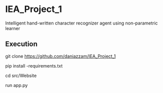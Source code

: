 # IEA_Project_1
 Intelligent hand-written character recognizer agent using non-parametric learner

## Execution
 git clone https://github.com/daniazzam/IEA_Project_1
 
 pip install -requirements.txt
 
 cd src/Website
 
 run app.py
